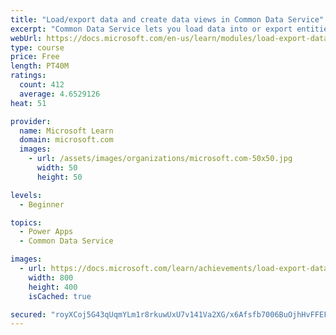 ```yaml
---
title: "Load/export data and create data views in Common Data Service"
excerpt: "Common Data Service lets you load data into or export entities from other entities by using Microsoft Excel. You can also create views to quickly review data that is stored within an entity."
webUrl: https://docs.microsoft.com/en-us/learn/modules/load-export-data-create-data-views/
type: course
price: Free
length: PT40M
ratings:
  count: 412
  average: 4.6529126
heat: 51

provider:
  name: Microsoft Learn
  domain: microsoft.com
  images:
    - url: /assets/images/organizations/microsoft.com-50x50.jpg
      width: 50
      height: 50

levels:
  - Beginner

topics:
  - Power Apps
  - Common Data Service

images:
  - url: https://docs.microsoft.com/learn/achievements/load-export-data-create-data-views-social.png
    width: 800
    height: 400
    isCached: true

secured: "royXCoj5G43qUqmYLm1r8rkuwUxU7v141Va2XG/x6Afsfb7006BuOjhHvFFEFbBheD19XYyYE18xEBx8ZAafIWYhKIXVPbKcdSGFZUMjG3DGOFnPQ9IMFY+IZRpLFqqAUVgQzaic/hglt1oFCQn6GoLpPM3nZz50flooNJzowrbiRLTO+iDSkWth3EN7qGv1OmJ6Jxc4D/46PnmbPkIdfk/u1nNYxnkaqRPhzNUf9buf9JaEL1081B7uoKfc02SeGy6P6xeexYOz6NSxufsQcgFR0YFoXkgwL0MQ3CXplqwHaeDwmLxnKxjyZ8tM20k7WOmqTaKSnyYTMFrSYYWcDXL0CuLY4pFOki6ZR+iy/RUdK6f7nFqPj+ONZvOD+x/GrZl1mX+NVF7Qv/NbTj4Ol76KPBQZvP0i3RnAYWUwES4=;MYIRZ1AJhDIOR6gJgJs8Mw=="
---
```


